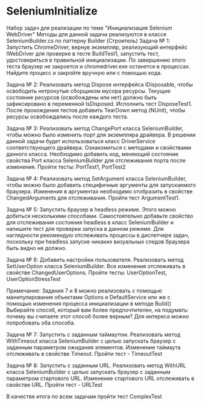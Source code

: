 # SeleniumInitialize
Набор задач для реализации по теме "Инициализация Selenium WebDriver"
Методы для данной задачи реализуются в классе SeleniumBuilder.cs по паттерну Builder (Строитель)
Задача № 1:
	Запустить ChromeDriver, вернув экземпляр, реализующий интерфейс IWebDriver для проверке в тесте BuildTest1, запустить тест, удостовериться в правильной инициализации.
	По завершению этого теста браузер не закроется и chromedriver.exe останется в процессах. Найдите процесс и закройте вручную или с помощью кода.

Задача № 2:
	Реализовать метод Dispose интерфейса IDisposable, чтобы освободить нетронутые сборщиком мусора ресурсы. 
	Текущие состояние ресурсов (освобождены или нет) должно	быть зафиксировано в переменной IsDisposed.
	Исполнить тест DisposeTest1.
	После прохождения тестов добавить TearDown метод (NUnit), чтобы ресурсы освобождались после каждого теста.

Задача № 3:
	Реализовать метод ChangePort класса SeleniumBuilder, чтобы можно было изменить порт для экземпляра драйвера. 
	В решении данной задачи будет использоваться класс DriverService соответствующего драйвера. Ознакомиться с методами и свойствами данного класса.
	Необходимо добавить код, меняющий состояние свойства Port класса SeleniumBuilder для отслеживания порта после изменения.
	Пройти тесты: PortTest1, PortTest2

Задача № 4:
	Реализовать метод SetArgument класса SeleniumBuilder, чтобы можно было добавить специфичные аргументы для запускаемого браузера.
	Изменения в аргументах необходимо отобразить в свойстве ChangedArguments для отслеживания.
	Пройти тест ArgumentTest1.

Задача № 5: 
	Запустить браузер в headless режиме. Этого можно добиться несколькими способами.
	Самостоятельно добавьте свойство для отслеживания состояния headless в класс SeleniumBuilder и напишите тест для проверки запуска в данном режиме.
	Для наглядности рекомендую отслеживать процессы в диспетчере задач, поскольку при headless запуске никаких визуальных следов браузера быть видно не должно.

Задача № 6:
	Добавить настройки пользователя. Реализовать метод SetUserOption класса SeleniumBuilder.
	Все изменения отслеживать в свойстве ChangedUserOptions.
	Пройти тесты: UserOptionTest, UserOptionStressTest

Примечание: Задания 7 и 8 можно реализовать с помощью манипулирования объектами Options и DefaultService или же с помощью изменения процесса инициализации в методе Build()
Выбирайте способ, который вам более предпочтителен, на подумать: почему вы считаете этот способ более верным?
Для интереса можно попробовать оба способа.

Задача № 7: Запустить с заданным таймаутом.
	Реализовать метод WithTimeout класса SeleniumBuilder с целью запускать браузер с заданным параметром ожидания элементов.
	Изменение таймаута отслеживать в свойстве Timeout.
	Пройти тест - TimeoutTest

Задача № 8: Запустить с заданным URL.
	Реализовать метод WithURL класса SeleniumBuilder с целью запускать браузер с заданным параметром стартового URL.
	Изменение стартового URL отслеживать в свойстве URL.
	Пройти тест - URLTest

В качестве итога по всем задачам пройти тест ComplexTest
